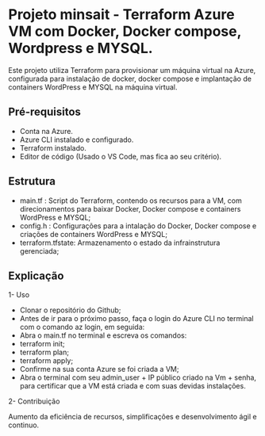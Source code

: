 # Projeto minsait - Terraform Azure VM com Docker, Docker compose, Wordpress e MYSQL.

Este projeto utiliza Terraform para provisionar um máquina virtual na Azure, configurada para instalação de docker, docker compose e implantação de containers WordPress e MYSQL na máquina virtual.

## Pré-requisitos

- Conta na Azure.
- Azure CLI instalado e configurado.
- Terraform instalado.
- Editor de código (Usado o VS Code, mas fica ao seu critério).

## Estrutura
- main.tf :
  Script do Terraform, contendo os recursos para a VM, com direcionamentos para baixar Docker, Docker compose e containers WordPress e MYSQL;
- config.h :
  Configurações para a intalação do Docker, Docker compose e criações de containers WordPress e MYSQL;
- terraform.tfstate:
  Armazenamento o estado da infrainstrutura gerenciada;

## Explicação

1- Uso

- Clonar o repositório do Github;
- Antes de ir para o próximo passo, faça o login do Azure CLI no terminal com o comando az login, em seguida:
- Abra o main.tf no terminal e escreva os comandos:
- terraform init;
- terraform plan;
- terraform apply;
- Confirme na sua conta Azure se foi criada a VM;
- Abra o terminal com seu admin_user + IP público criado na Vm + senha, para certificar que a VM está criada e com suas devidas instalações.

2- Contribuição

Aumento da eficiência de recursos, simplificações e desenvolvimento ágil e continuo.
